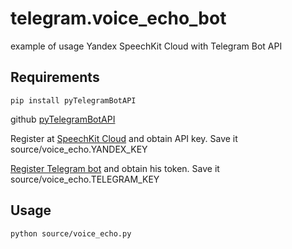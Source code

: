 # telegram.voice_echo_bot
example of usage Yandex SpeechKit Cloud with Telegram Bot API

## Requirements

```
pip install pyTelegramBotAPI
```

github [pyTelegramBotAPI](https://github.com/eternnoir/pyTelegramBotAPI)

Register at [SpeechKit Cloud](https://developer.tech.yandex.ru) and obtain API key. Save it source/voice_echo.YANDEX_KEY

[Register Telegram bot](https://core.telegram.org/bots#3-how-do-i-create-a-bot) and obtain his token. Save it source/voice_echo.TELEGRAM_KEY

## Usage

```
python source/voice_echo.py
```
